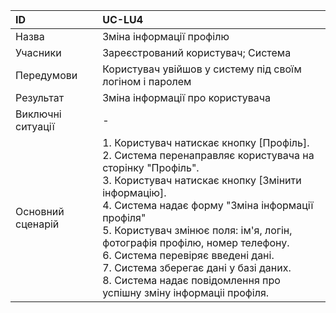 | ID  | UC-LU4  |
|:---|:---|
|Назва   |Зміна інформації профілю|
|Учасники   |Зареєстрований користувач; Система   |
|Передумови   | Користувач увійшов у систему під своїм логіном і паролем|
|Результат|Зміна інформації про користувача|
|Виключні ситуації|-|
|Основний сценарій| 1. Користувач натискає кнопку [Профіль].<br> 2. Система перенаправляє користувача на сторінку "Профіль".<br> 3. Користувач натискає кнопку [Змінити інформацію].<br>4. Система надає форму "Зміна інформації профіля"<br>5. Користувач змінює поля: ім'я, логін, фотографія профілю, номер телефону.<br> 6. Система перевіряє введені дані. <br> 7. Система зберегає дані у базі даних. <br>8. Система надає повідомлення про успішну зміну інформаціі профіля. 
